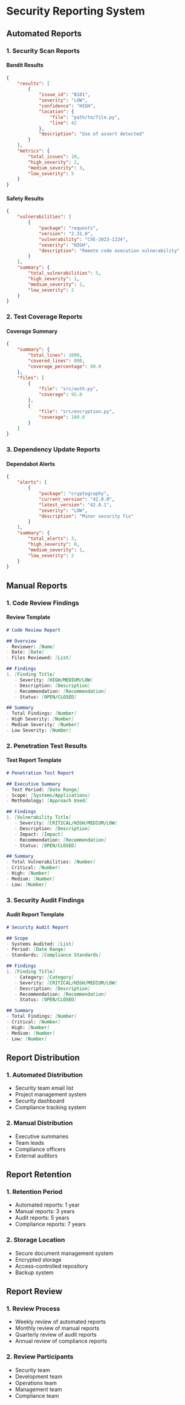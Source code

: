 # Security Reporting System

## Automated Reports

### 1. Security Scan Reports

#### Bandit Results

```json
{
    "results": [
        {
            "issue_id": "B101",
            "severity": "LOW",
            "confidence": "HIGH",
            "location": {
                "file": "path/to/file.py",
                "line": 42
            },
            "description": "Use of assert detected"
        }
    ],
    "metrics": {
        "total_issues": 10,
        "high_severity": 2,
        "medium_severity": 3,
        "low_severity": 5
    }
}
```

#### Safety Results

```json
{
    "vulnerabilities": [
        {
            "package": "requests",
            "version": "2.31.0",
            "vulnerability": "CVE-2023-1234",
            "severity": "HIGH",
            "description": "Remote code execution vulnerability"
        }
    ],
    "summary": {
        "total_vulnerabilities": 5,
        "high_severity": 1,
        "medium_severity": 2,
        "low_severity": 2
    }
}
```

### 2. Test Coverage Reports

#### Coverage Summary

```json
{
    "summary": {
        "total_lines": 1000,
        "covered_lines": 800,
        "coverage_percentage": 80.0
    },
    "files": [
        {
            "file": "src/auth.py",
            "coverage": 95.0
        },
        {
            "file": "src/encryption.py",
            "coverage": 100.0
        }
    ]
}
```

### 3. Dependency Update Reports

#### Dependabot Alerts

```json
{
    "alerts": [
        {
            "package": "cryptography",
            "current_version": "42.0.0",
            "latest_version": "42.0.1",
            "severity": "LOW",
            "description": "Minor security fix"
        }
    ],
    "summary": {
        "total_alerts": 3,
        "high_severity": 0,
        "medium_severity": 1,
        "low_severity": 2
    }
}
```

## Manual Reports

### 1. Code Review Findings

#### Review Template

```markdown
# Code Review Report

## Overview
- Reviewer: [Name]
- Date: [Date]
- Files Reviewed: [List]

## Findings
1. [Finding Title]
   - Severity: [HIGH/MEDIUM/LOW]
   - Description: [Description]
   - Recommendation: [Recommendation]
   - Status: [OPEN/CLOSED]

## Summary
- Total Findings: [Number]
- High Severity: [Number]
- Medium Severity: [Number]
- Low Severity: [Number]
```

### 2. Penetration Test Results

#### Test Report Template

```markdown
# Penetration Test Report

## Executive Summary
- Test Period: [Date Range]
- Scope: [Systems/Applications]
- Methodology: [Approach Used]

## Findings
1. [Vulnerability Title]
   - Severity: [CRITICAL/HIGH/MEDIUM/LOW]
   - Description: [Description]
   - Impact: [Impact]
   - Recommendation: [Recommendation]
   - Status: [OPEN/CLOSED]

## Summary
- Total Vulnerabilities: [Number]
- Critical: [Number]
- High: [Number]
- Medium: [Number]
- Low: [Number]
```

### 3. Security Audit Findings

#### Audit Report Template

```markdown
# Security Audit Report

## Scope
- Systems Audited: [List]
- Period: [Date Range]
- Standards: [Compliance Standards]

## Findings
1. [Finding Title]
   - Category: [Category]
   - Severity: [CRITICAL/HIGH/MEDIUM/LOW]
   - Description: [Description]
   - Recommendation: [Recommendation]
   - Status: [OPEN/CLOSED]

## Summary
- Total Findings: [Number]
- Critical: [Number]
- High: [Number]
- Medium: [Number]
- Low: [Number]
```

## Report Distribution

### 1. Automated Distribution

- Security team email list
- Project management system
- Security dashboard
- Compliance tracking system

### 2. Manual Distribution

- Executive summaries
- Team leads
- Compliance officers
- External auditors

## Report Retention

### 1. Retention Period

- Automated reports: 1 year
- Manual reports: 3 years
- Audit reports: 5 years
- Compliance reports: 7 years

### 2. Storage Location

- Secure document management system
- Encrypted storage
- Access-controlled repository
- Backup system

## Report Review

### 1. Review Process

- Weekly review of automated reports
- Monthly review of manual reports
- Quarterly review of audit reports
- Annual review of compliance reports

### 2. Review Participants

- Security team
- Development team
- Operations team
- Management team
- Compliance team
